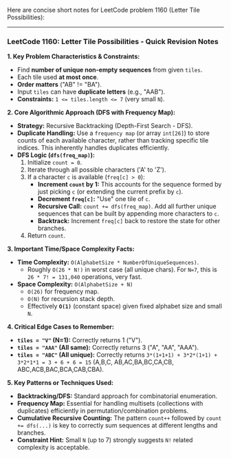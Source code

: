 Here are concise short notes for LeetCode problem 1160 (Letter Tile Possibilities):

---

### LeetCode 1160: Letter Tile Possibilities - Quick Revision Notes

**1. Key Problem Characteristics & Constraints:**
*   Find **number of unique non-empty sequences** from given `tiles`.
*   Each tile used **at most once**.
*   **Order matters** ("AB" != "BA").
*   Input `tiles` can have **duplicate letters** (e.g., "AAB").
*   **Constraints:** `1 <= tiles.length <= 7` (very small `N`).

**2. Core Algorithmic Approach (DFS with Frequency Map):**
*   **Strategy:** Recursive Backtracking (Depth-First Search - DFS).
*   **Duplicate Handling:** Use a `frequency map` (or array `int[26]`) to store counts of each available character, rather than tracking specific tile indices. This inherently handles duplicates efficiently.
*   **DFS Logic (`dfs(freq_map)`):**
    1.  Initialize `count = 0`.
    2.  Iterate through all possible characters ('A' to 'Z').
    3.  If a character `c` is available (`freq[c] > 0`):
        *   **Increment `count` by 1:** This accounts for the sequence formed by just picking `c` (or extending the current prefix by `c`).
        *   **Decrement `freq[c]`:** "Use" one tile of `c`.
        *   **Recursive Call:** `count += dfs(freq_map)`. Add all further unique sequences that can be built by appending more characters to `c`.
        *   **Backtrack:** Increment `freq[c]` back to restore the state for other branches.
    4.  Return `count`.

**3. Important Time/Space Complexity Facts:**
*   **Time Complexity:** `O(AlphabetSize * NumberOfUniqueSequences)`.
    *   Roughly `O(26 * N!)` in worst case (all unique chars). For `N=7`, this is `26 * 7! = 131,040` operations, very fast.
*   **Space Complexity:** `O(AlphabetSize + N)`
    *   `O(26)` for frequency map.
    *   `O(N)` for recursion stack depth.
    *   Effectively **`O(1)`** (constant space) given fixed alphabet size and small `N`.

**4. Critical Edge Cases to Remember:**
*   **`tiles = "V"` (N=1):** Correctly returns 1 ("V").
*   **`tiles = "AAA"` (All same):** Correctly returns 3 ("A", "AA", "AAA").
*   **`tiles = "ABC"` (All unique):** Correctly returns `3*(1+1+1) + 3*2*(1+1) + 3*2*1*1 = 3 + 6 + 6 = 15` (A,B,C, AB,AC,BA,BC,CA,CB, ABC,ACB,BAC,BCA,CAB,CBA).

**5. Key Patterns or Techniques Used:**
*   **Backtracking/DFS:** Standard approach for combinatorial enumeration.
*   **Frequency Map:** Essential for handling multisets (collections with duplicates) efficiently in permutation/combination problems.
*   **Cumulative Recursive Counting:** The pattern `count++` followed by `count += dfs(...)` is key to correctly sum sequences at different lengths and branches.
*   **Constraint Hint:** Small `N` (up to 7) strongly suggests `N!` related complexity is acceptable.